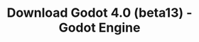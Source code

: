 ---
# Generated by /tools/generators/src/download_archive_generator !!! do not edit by hand !!!
title: 'Download Godot 4.0 (beta13) - Godot Engine'
type: 'download/archive'
name: '4.0'
flavor: 'beta13'
release_date: '2023-01-17T03:00:00-00:00'
release_notes: 'article/dev-snapshot-godot-4-0-beta-13/'
primaryPlatforms:
  - 'android.apk'
  - 'linux.64'
  - 'macos.universal'
  - 'windows.64'
  - 'web'
  - 'templates'
links:
  android.apk:
    name: 'android.apk'
    title: 'Android'
    caption: 'APK Universal (ARM64 + ARMv7 + x86_64 + x86)'
    tags:
      - 'APK download'
      - 'ARM64/v7'
      - 'x86 (64 & 32 bit)'
    hosts:
      github_builds:
        regular: 'https://github.com/godotengine/godot-builds/releases/download/4.0-beta13/Godot_v4.0-beta13_android_editor.apk'
        mono: '#'
      github:
        regular: 'https://github.com/godotengine/godot/releases/download/4.0-beta13/Godot_v4.0-beta13_android_editor.apk'
        mono: '#'
  linux.64:
    name: 'linux.64'
    title: 'Linux'
    caption: 'Padrão (x86_64)'
    tags:
      - '64 bit'
    hosts:
      github_builds:
        regular: 'https://github.com/godotengine/godot-builds/releases/download/4.0-beta13/Godot_v4.0-beta13_linux.x86_64.zip'
        mono: 'https://github.com/godotengine/godot-builds/releases/download/4.0-beta13/Godot_v4.0-beta13_mono_linux_x86_64.zip'
      github:
        regular: 'https://github.com/godotengine/godot/releases/download/4.0-beta13/Godot_v4.0-beta13_linux.x86_64.zip'
        mono: 'https://github.com/godotengine/godot/releases/download/4.0-beta13/Godot_v4.0-beta13_mono_linux_x86_64.zip'
  macos.universal:
    name: 'macos.universal'
    title: 'macOS'
    caption: 'Universal (x86_64 + Silício da Apple)'
    tags:
      - 'Intel/Apple Silicon'
      - '64 bit'
    hosts:
      github_builds:
        regular: 'https://github.com/godotengine/godot-builds/releases/download/4.0-beta13/Godot_v4.0-beta13_macos.universal.zip'
        mono: 'https://github.com/godotengine/godot-builds/releases/download/4.0-beta13/Godot_v4.0-beta13_mono_macos.universal.zip'
      github:
        regular: 'https://github.com/godotengine/godot/releases/download/4.0-beta13/Godot_v4.0-beta13_macos.universal.zip'
        mono: 'https://github.com/godotengine/godot/releases/download/4.0-beta13/Godot_v4.0-beta13_mono_macos.universal.zip'
  windows.64:
    name: 'windows.64'
    title: 'Windows'
    caption: 'Padrão (x86_64)'
    tags:
      - '64 bit'
    hosts:
      github_builds:
        regular: 'https://github.com/godotengine/godot-builds/releases/download/4.0-beta13/Godot_v4.0-beta13_win64.exe.zip'
        mono: 'https://github.com/godotengine/godot-builds/releases/download/4.0-beta13/Godot_v4.0-beta13_mono_win64.zip'
      github:
        regular: 'https://github.com/godotengine/godot/releases/download/4.0-beta13/Godot_v4.0-beta13_win64.exe.zip'
        mono: 'https://github.com/godotengine/godot/releases/download/4.0-beta13/Godot_v4.0-beta13_mono_win64.zip'
  web:
    name: 'web'
    title: 'Editor Web'
    caption: ''
    tags:
      - 'Self-hosted'
      - 'Cross-platform'
    hosts:
      github_builds:
        regular: 'https://github.com/godotengine/godot-builds/releases/download/4.0-beta13/Godot_v4.0-beta13_web_editor.zip'
        mono: '#'
      github:
        regular: 'https://github.com/godotengine/godot/releases/download/4.0-beta13/Godot_v4.0-beta13_web_editor.zip'
        mono: '#'
  linux.arm64:
    name: 'linux.arm64'
    title: 'Linux'
    caption: 'Padrão (ARM64)'
    tags:
      - 'ARM64'
      - '64 bit'
    hosts:
      github_builds:
        regular: 'https://github.com/godotengine/godot-builds/releases/download/4.0-beta13/Godot_v4.0-beta13_linux.arm64.zip'
        mono: 'https://github.com/godotengine/godot-builds/releases/download/4.0-beta13/Godot_v4.0-beta13_mono_linux_arm64.zip'
      github:
        regular: 'https://github.com/godotengine/godot/releases/download/4.0-beta13/Godot_v4.0-beta13_linux.arm64.zip'
        mono: 'https://github.com/godotengine/godot/releases/download/4.0-beta13/Godot_v4.0-beta13_mono_linux_arm64.zip'
  linux.32:
    name: 'linux.32'
    title: 'Linux'
    caption: 'Padrão (x86)'
    tags:
      - '32 bit'
    hosts:
      github_builds:
        regular: 'https://github.com/godotengine/godot-builds/releases/download/4.0-beta13/Godot_v4.0-beta13_linux.x86_32.zip'
        mono: 'https://github.com/godotengine/godot-builds/releases/download/4.0-beta13/Godot_v4.0-beta13_mono_linux_x86_32.zip'
      github:
        regular: 'https://github.com/godotengine/godot/releases/download/4.0-beta13/Godot_v4.0-beta13_linux.x86_32.zip'
        mono: 'https://github.com/godotengine/godot/releases/download/4.0-beta13/Godot_v4.0-beta13_mono_linux_x86_32.zip'
  linux.arm32:
    name: 'linux.arm32'
    title: 'Linux'
    caption: 'Padrão (ARM32)'
    tags:
      - 'ARM32'
      - '32 bit'
    hosts:
      github_builds:
        regular: 'https://github.com/godotengine/godot-builds/releases/download/4.0-beta13/Godot_v4.0-beta13_linux.arm32.zip'
        mono: 'https://github.com/godotengine/godot-builds/releases/download/4.0-beta13/Godot_v4.0-beta13_mono_linux_arm32.zip'
      github:
        regular: 'https://github.com/godotengine/godot/releases/download/4.0-beta13/Godot_v4.0-beta13_linux.arm32.zip'
        mono: 'https://github.com/godotengine/godot/releases/download/4.0-beta13/Godot_v4.0-beta13_mono_linux_arm32.zip'
  windows.32:
    name: 'windows.32'
    title: 'Windows'
    caption: 'Padrão (x86)'
    tags:
      - '32 bit'
    hosts:
      github_builds:
        regular: 'https://github.com/godotengine/godot-builds/releases/download/4.0-beta13/Godot_v4.0-beta13_win32.exe.zip'
        mono: 'https://github.com/godotengine/godot-builds/releases/download/4.0-beta13/Godot_v4.0-beta13_mono_win32.zip'
      github:
        regular: 'https://github.com/godotengine/godot/releases/download/4.0-beta13/Godot_v4.0-beta13_win32.exe.zip'
        mono: 'https://github.com/godotengine/godot/releases/download/4.0-beta13/Godot_v4.0-beta13_mono_win32.zip'
  aar_library:
    name: 'aar_library'
    title: 'Biblioteca de AAR'
    caption: ''
    tags:
      - 'Android plugins'
      - 'Java'
      - 'Kotlin'
    hosts:
      github_builds:
        regular: 'https://github.com/godotengine/godot-builds/releases/download/4.0-beta13/godot-lib.4.0.beta13.template_release.aar'
        mono: '#'
      github:
        regular: 'https://github.com/godotengine/godot/releases/download/4.0-beta13/godot-lib.4.0.beta13.template_release.aar'
        mono: '#'
  templates:
    name: 'templates'
    title: 'Modelos de exportação'
    caption: ''
    tags:
      - 'Utilizado para exportar os seus jogos para todas as plataformas suportadas'
    hosts:
      github_builds:
        regular: 'https://github.com/godotengine/godot-builds/releases/download/4.0-beta13/Godot_v4.0-beta13_export_templates.tpz'
        mono: 'https://github.com/godotengine/godot-builds/releases/download/4.0-beta13/Godot_v4.0-beta13_mono_export_templates.tpz'
      github:
        regular: 'https://github.com/godotengine/godot/releases/download/4.0-beta13/Godot_v4.0-beta13_export_templates.tpz'
        mono: 'https://github.com/godotengine/godot/releases/download/4.0-beta13/Godot_v4.0-beta13_mono_export_templates.tpz'
---